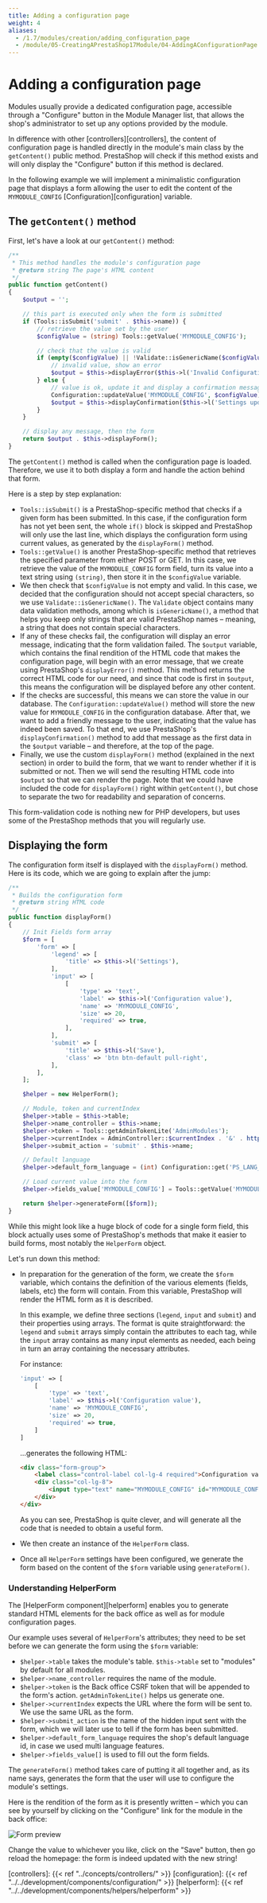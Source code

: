 ```yaml
---
title: Adding a configuration page
weight: 4
aliases:
  - /1.7/modules/creation/adding_configuration_page
  - /module/05-CreatingAPrestaShop17Module/04-AddingAConfigurationPage.html
---
```


# Adding a configuration page

Modules usually provide a dedicated configuration page, accessible through a "Configure" button in the Module Manager list, that allows the shop's administrator to set up any options provided by the module. 

In difference with other [controllers][controllers], the content of configuration page is handled directly in the module's main class by the `getContent()` public method. PrestaShop will check if this method exists and will only display the "Configure" button if this method is declared.

In the following example we will implement a minimalistic configuration page that displays a form allowing the user to edit the content of the `MYMODULE_CONFIG` [Configuration][configuration] variable.

## The `getContent()` method

First, let's have a look at our `getContent()` method:

```php
/**
 * This method handles the module's configuration page
 * @return string The page's HTML content 
 */
public function getContent()
{
    $output = '';

    // this part is executed only when the form is submitted
    if (Tools::isSubmit('submit' . $this->name)) {
        // retrieve the value set by the user
        $configValue = (string) Tools::getValue('MYMODULE_CONFIG');

        // check that the value is valid
        if (empty($configValue) || !Validate::isGenericName($configValue)) {
            // invalid value, show an error
            $output = $this->displayError($this->l('Invalid Configuration value'));
        } else {
            // value is ok, update it and display a confirmation message
            Configuration::updateValue('MYMODULE_CONFIG', $configValue);
            $output = $this->displayConfirmation($this->l('Settings updated'));
        }
    }

    // display any message, then the form
    return $output . $this->displayForm();
}
```

The `getContent()` method is called when the configuration page is loaded. Therefore, we use it to both display a form and handle the action behind that form.

Here is a step by step explanation:

- `Tools::isSubmit()` is a PrestaShop-specific method that checks if a given form has been submitted. In this case, if the configuration form has not yet been sent, the whole `if()` block is skipped and PrestaShop will only use the last line, which displays the configuration form using current values, as generated by the `displayForm()` method.
- `Tools::getValue()` is another PrestaShop-specific method that retrieves the specified parameter from either POST or GET. In this case, we retrieve the value of the `MYMODULE_CONFIG` form field, turn its value into a text string using `(string)`, then store it in the `$configValue` variable.
- We then check that `$configValue` is not empty and valid. In this case, we decided that the configuration should not accept special characters, so we use `Validate::isGenericName()`. The `Validate` object contains many data validation methods, among which is `isGenericName()`, a method that helps you keep only strings that are valid PrestaShop names – meaning, a string that does not contain special characters.
- If any of these checks fail, the configuration will display an error message, indicating that the form validation failed. The `$output` variable, which contains the final rendition of the HTML code that makes the configuration page, will begin with an error message, that we create using PrestaShop's `displayError()` method. This method returns the correct HTML code for our need, and since that code is first in `$output`, this means the configuration will be displayed before any other content.
- If the checks are successful, this means we can store the value in our database. The `Configuration::updateValue()` method will store the new value for `MYMODULE_CONFIG` in the configuration database. After that, we want to add a friendly message to the user, indicating that the value has indeed been saved. To that end, we use PrestaShop's `displayConfirmation()` method to add that message as the first data in the `$output` variable – and therefore, at the top of the page.
- Finally, we use the custom `displayForm()` method (explained in the next section) in order to build the form, that we want to render whether if it is submitted or not. Then we will send the resulting HTML code into `$output` so that we can render the page. Note that we could have included the code for `displayForm()` right within `getContent()`, but chose to separate the two for readability and separation of concerns.

This form-validation code is nothing new for PHP developers, but uses some of the PrestaShop methods that you will regularly use.

## Displaying the form

The configuration form itself is displayed with the `displayForm()` method. Here is its code, which we are going to explain after the jump:

```php
/**
 * Builds the configuration form
 * @return string HTML code
 */
public function displayForm()
{
    // Init Fields form array
    $form = [
        'form' => [
            'legend' => [
                'title' => $this->l('Settings'),
            ],
            'input' => [
                [
                    'type' => 'text',
                    'label' => $this->l('Configuration value'),
                    'name' => 'MYMODULE_CONFIG',
                    'size' => 20,
                    'required' => true,
                ],
            ],
            'submit' => [
                'title' => $this->l('Save'),
                'class' => 'btn btn-default pull-right',
            ],
        ],
    ];

    $helper = new HelperForm();

    // Module, token and currentIndex
    $helper->table = $this->table;
    $helper->name_controller = $this->name;
    $helper->token = Tools::getAdminTokenLite('AdminModules');
    $helper->currentIndex = AdminController::$currentIndex . '&' . http_build_query(['configure' => $this->name]);
    $helper->submit_action = 'submit' . $this->name;

    // Default language
    $helper->default_form_language = (int) Configuration::get('PS_LANG_DEFAULT');

    // Load current value into the form
    $helper->fields_value['MYMODULE_CONFIG'] = Tools::getValue('MYMODULE_CONFIG', Configuration::get('MYMODULE_CONFIG'));

    return $helper->generateForm([$form]);
}
```

While this might look like a huge block of code for a single form field, this block actually uses some of PrestaShop's methods that make it easier to build forms, most notably the `HelperForm` object.

Let's run down this method:

- In preparation for the generation of the form, we create the `$form` variable, which contains the definition of the various elements (fields, labels, etc) the form will contain. From this variable, PrestaShop will render the HTML form as it is described.  

    In this example, we define three sections (`legend`, `input` and `submit`) and their properties using arrays. The format is quite straightforward: the `legend` and `submit` arrays simply contain the attributes to each tag, while the `input` array contains as many input elements as needed, each being in turn an array containing the necessary attributes.  
  
    For instance:

    ```php
    'input' => [
        [
            'type' => 'text',
            'label' => $this->l('Configuration value'),
            'name' => 'MYMODULE_CONFIG',
            'size' => 20,
            'required' => true,
        ]
    ]
    ```
    
    ...generates the following HTML:

    ```html
    <div class="form-group">
        <label class="control-label col-lg-4 required">Configuration value</label>
        <div class="col-lg-8">
            <input type="text" name="MYMODULE_CONFIG" id="MYMODULE_CONFIG" class="" size="20" value="my friend" required="required">
        </div>
    </div>
    ```

    As you can see, PrestaShop is quite clever, and will generate all the code that is needed to obtain a useful form.  

- We then create an instance of the `HelperForm` class.
- Once all `HelperForm` settings have been configured, we generate the form based on the content of the `$form` variable using `generateForm()`.

### Understanding HelperForm

The [HelperForm component][helperform] enables you to generate standard HTML elements for the back office as well as for module configuration pages.

Our example uses several of `HelperForm`'s attributes; they need to be set before we can generate the form using the `$form` variable:

- `$helper->table` takes the module's table. `$this->table` set to "modules" by default for all modules.
- `$helper->name_controller` requires the name of the module.
- `$helper->token` is the Back office CSRF token that will be appended to the form's action. `getAdminTokenLite()` helps us generate one.
- `$helper->currentIndex` expects the URL where the form will be sent to. We use the same URL as the form.
- `$helper->submit_action` is the name of the hidden input sent with the form, which we will later use to tell if the form has been submitted.
- `$helper->default_form_language` requires the shop's default language id, in case we used multi language features.
- `$helper->fields_value[]` is used to fill out the form fields.

The `generateForm()` method takes care of putting it all together and, as its name says, generates the form that the user will use to configure the module's settings.

Here is the rendition of the form as it is presently written – which you can see by yourself by clicking on the "Configure" link for the module in the back office:

![Form preview](../img/configuration-form.png)

Change the value to whichever you like, click on the "Save" button, then go reload the homepage: the form is indeed updated with the new string!

[controllers]: {{< ref "../concepts/controllers/" >}}
[configuration]: {{< ref "../../development/components/configuration/" >}}
[helperform]: {{< ref "../../development/components/helpers/helperform" >}}
